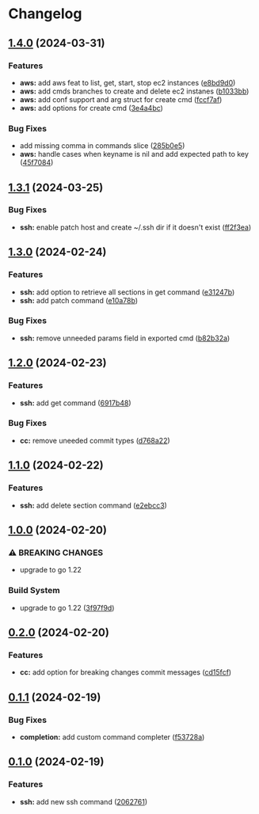 # Changelog

## [1.4.0](https://github.com/yemaney/z/compare/v1.3.1...v1.4.0) (2024-03-31)


### Features

* **aws:** add aws feat to list, get, start, stop ec2 instances ([e8bd9d0](https://github.com/yemaney/z/commit/e8bd9d038ff39405793b844378d4c0972fade86a))
* **aws:** add cmds branches to create and delete ec2 instanes ([b1033bb](https://github.com/yemaney/z/commit/b1033bb03cc5871522989e58aa7022c5de1875ee))
* **aws:** add conf support and arg struct for create cmd ([fccf7af](https://github.com/yemaney/z/commit/fccf7af538091ca77e5a66fd733b54f8c0cc415d))
* **aws:** add options for create cmd ([3e4a4bc](https://github.com/yemaney/z/commit/3e4a4bc09664cb3a5690e85ec95d02333f759c5d))


### Bug Fixes

* add missing comma in commands slice ([285b0e5](https://github.com/yemaney/z/commit/285b0e56df79e91bb44aecb04322e63c8021823f))
* **aws:** handle cases when keyname is nil and add expected path to key ([45f7084](https://github.com/yemaney/z/commit/45f708482ce6ede4fae7e310d7d09c10764d8f11))

## [1.3.1](https://github.com/yemaney/z/compare/v1.3.0...v1.3.1) (2024-03-25)


### Bug Fixes

* **ssh:** enable patch host and create ~/.ssh dir if it doesn't exist ([ff2f3ea](https://github.com/yemaney/z/commit/ff2f3ea2737559283b6ce24fe50db257b8a44028))

## [1.3.0](https://github.com/yemaney/z/compare/v1.2.0...v1.3.0) (2024-02-24)


### Features

* **ssh:** add option to retrieve all sections in get command ([e31247b](https://github.com/yemaney/z/commit/e31247b08e13945c223604c350ba6423f9873db2))
* **ssh:** add patch command ([e10a78b](https://github.com/yemaney/z/commit/e10a78b873ae721c67bfaf45bb73dd4372998fb1))


### Bug Fixes

* **ssh:** remove unneeded params field in exported cmd ([b82b32a](https://github.com/yemaney/z/commit/b82b32a558886a4367b08aa172c00f48a5795cb0))

## [1.2.0](https://github.com/yemaney/z/compare/v1.1.0...v1.2.0) (2024-02-23)


### Features

* **ssh:** add get command ([6917b48](https://github.com/yemaney/z/commit/6917b481fc1e80c3ee8cd5ef87b9bc97b52484dd))


### Bug Fixes

* **cc:** remove uneeded commit types ([d768a22](https://github.com/yemaney/z/commit/d768a22c07b2c96f8423dd98b5911d3fd03115cd))

## [1.1.0](https://github.com/yemaney/z/compare/v1.0.0...v1.1.0) (2024-02-22)


### Features

* **ssh:** add delete section command ([e2ebcc3](https://github.com/yemaney/z/commit/e2ebcc394c9f90292350fd030acc286839ab09d9))

## [1.0.0](https://github.com/yemaney/z/compare/v0.2.0...v1.0.0) (2024-02-20)


### ⚠ BREAKING CHANGES

* upgrade to go 1.22

### Build System

* upgrade to go 1.22 ([3f97f9d](https://github.com/yemaney/z/commit/3f97f9d0da207f3742dc3824c829b226a9f24ce1))

## [0.2.0](https://github.com/yemaney/z/compare/v0.1.1...v0.2.0) (2024-02-20)


### Features

* **cc:** add option for breaking changes commit messages ([cd15fcf](https://github.com/yemaney/z/commit/cd15fcfbf8b73419bb726e64a1140255127e88ce))

## [0.1.1](https://github.com/yemaney/z/compare/v0.1.0...v0.1.1) (2024-02-19)


### Bug Fixes

* **completion:** add custom command completer ([f53728a](https://github.com/yemaney/z/commit/f53728a0e7c17c72997d6635051a26ff0e8cb7a4))

## [0.1.0](https://github.com/yemaney/z/compare/v0.0.1...v0.1.0) (2024-02-19)


### Features

* **ssh:** add new ssh command ([2062761](https://github.com/yemaney/z/commit/2062761c7323ca0f15899dba25d8bf820c6d6b2e))

